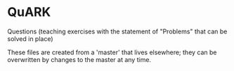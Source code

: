 # QuARK
Questions (teaching exercises with the statement of "Problems" that can be solved in place)

These files are created from a 'master' that lives elsewhere; 
they can be overwritten by changes to the master at any time.

